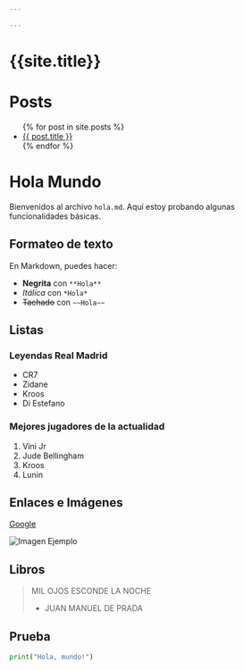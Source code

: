 ```yaml
---

---
```


# {{site.title}}

# Posts

<ul>
  {% for post in site.posts %}
    <li>
      <a href="{{ post.url }}">{{ post.title }}</a>
    </li>
  {% endfor %}
</ul>


# Hola Mundo

Bienvenidos al archivo `hola.md`. Aquí estoy probando algunas funcionalidades básicas.

## Formateo de texto

En Markdown, puedes hacer:

- **Negrita** con `**Hola**`
- *Itálica* con `*Hola*`
- ~~Tachado~~ con `~~Hola~~`

## Listas

### Leyendas Real Madrid

- CR7
- Zidane
- Kroos
- Di Estefano

### Mejores jugadores de la actualidad

1. Vini Jr
2. Jude Bellingham
3. Kroos
4. Lunin

## Enlaces e Imágenes

[Google](https://www.google.com)

![Imagen Ejemplo](https://ichef.bbci.co.uk/ace/ws/640/cpsprodpb/10413/production/_100697566_hi045932006.jpg)

## Libros

> MIL OJOS ESCONDE LA NOCHE
>
> - JUAN MANUEL DE PRADA

## Prueba

```python
print("Hola, mundo!")
